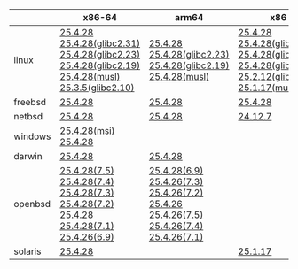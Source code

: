 ||x86-64|arm64|x86|ppc64le|armv7|armel|
| --- | --- | --- | --- | --- | --- | --- |
|linux|[25.4.28](https://github.com/roswell/sbcl_head/releases/download/25.4.28/sbcl-25.4.28-x86-64-linux-binary.tar.bz2)<br />[25.4.28(glibc2.31)](https://github.com/roswell/sbcl_head/releases/download/25.4.28/sbcl-25.4.28-x86-64-linux-glibc2.31-binary.tar.bz2)<br />[25.4.28(glibc2.23)](https://github.com/roswell/sbcl_head/releases/download/25.4.28/sbcl-25.4.28-x86-64-linux-glibc2.23-binary.tar.bz2)<br />[25.4.28(glibc2.19)](https://github.com/roswell/sbcl_head/releases/download/25.4.28/sbcl-25.4.28-x86-64-linux-glibc2.19-binary.tar.bz2)<br />[25.4.28(musl)](https://github.com/roswell/sbcl_head/releases/download/25.4.28/sbcl-25.4.28-x86-64-linux-musl-binary.tar.bz2)<br />[25.3.5(glibc2.10)](https://github.com/roswell/sbcl_head/releases/download/25.3.5/sbcl-25.3.5-x86-64-linux-glibc2.10-binary.tar.bz2)<br />|[25.4.28](https://github.com/roswell/sbcl_head/releases/download/25.4.28/sbcl-25.4.28-arm64-linux-binary.tar.bz2)<br />[25.4.28(glibc2.23)](https://github.com/roswell/sbcl_head/releases/download/25.4.28/sbcl-25.4.28-arm64-linux-glibc2.23-binary.tar.bz2)<br />[25.4.28(glibc2.19)](https://github.com/roswell/sbcl_head/releases/download/25.4.28/sbcl-25.4.28-arm64-linux-glibc2.19-binary.tar.bz2)<br />[25.4.28(musl)](https://github.com/roswell/sbcl_head/releases/download/25.4.28/sbcl-25.4.28-arm64-linux-musl-binary.tar.bz2)<br />|[25.4.28](https://github.com/roswell/sbcl_head/releases/download/25.4.28/sbcl-25.4.28-x86-linux-binary.tar.bz2)<br />[25.4.28(glibc2.31)](https://github.com/roswell/sbcl_head/releases/download/25.4.28/sbcl-25.4.28-x86-linux-glibc2.31-binary.tar.bz2)<br />[25.4.28(glibc2.23)](https://github.com/roswell/sbcl_head/releases/download/25.4.28/sbcl-25.4.28-x86-linux-glibc2.23-binary.tar.bz2)<br />[25.4.28(glibc2.19)](https://github.com/roswell/sbcl_head/releases/download/25.4.28/sbcl-25.4.28-x86-linux-glibc2.19-binary.tar.bz2)<br />[25.2.12(glibc2.10)](https://github.com/roswell/sbcl_head/releases/download/25.2.12/sbcl-25.2.12-x86-linux-glibc2.10-binary.tar.bz2)<br />[25.1.17(musl)](https://github.com/roswell/sbcl_head/releases/download/25.1.17/sbcl-25.1.17-x86-linux-musl-binary.tar.bz2)<br />|[25.4.28](https://github.com/roswell/sbcl_head/releases/download/25.4.28/sbcl-25.4.28-ppc64le-linux-binary.tar.bz2)<br />[25.4.28(glibc2.23)](https://github.com/roswell/sbcl_head/releases/download/25.4.28/sbcl-25.4.28-ppc64le-linux-glibc2.23-binary.tar.bz2)<br />[25.4.28(glibc2.19)](https://github.com/roswell/sbcl_head/releases/download/25.4.28/sbcl-25.4.28-ppc64le-linux-glibc2.19-binary.tar.bz2)<br />|[25.4.26](https://github.com/roswell/sbcl_head/releases/download/25.4.26/sbcl-25.4.26-armv7-linux-binary.tar.bz2)<br />|[25.1.17](https://github.com/roswell/sbcl_head/releases/download/25.1.17/sbcl-25.1.17-armel-linux-binary.tar.bz2)<br />|
|freebsd|[25.4.28](https://github.com/roswell/sbcl_head/releases/download/25.4.28/sbcl-25.4.28-x86-64-freebsd-binary.tar.bz2)<br />|[25.4.28](https://github.com/roswell/sbcl_head/releases/download/25.4.28/sbcl-25.4.28-arm64-freebsd-binary.tar.bz2)<br />|[25.4.28](https://github.com/roswell/sbcl_head/releases/download/25.4.28/sbcl-25.4.28-x86-freebsd-binary.tar.bz2)<br />||||
|netbsd|[25.4.28](https://github.com/roswell/sbcl_head/releases/download/25.4.28/sbcl-25.4.28-x86-64-netbsd-binary.tar.bz2)<br />|[25.4.28](https://github.com/roswell/sbcl_head/releases/download/25.4.28/sbcl-25.4.28-arm64-netbsd-binary.tar.bz2)<br />|[24.12.7](https://github.com/roswell/sbcl_head/releases/download/24.12.7/sbcl-24.12.7-x86-netbsd-binary.tar.bz2)<br />||||
|windows|[25.4.28(msi)](https://github.com/roswell/sbcl_head/releases/download/25.4.28/sbcl-25.4.28-x86-64-windows-binary.msi)<br />[25.4.28](https://github.com/roswell/sbcl_head/releases/download/25.4.28/sbcl-25.4.28-x86-64-windows-binary.tar.bz2)<br />||||||
|darwin|[25.4.28](https://github.com/roswell/sbcl_head/releases/download/25.4.28/sbcl-25.4.28-x86-64-darwin-binary.tar.bz2)<br />|[25.4.28](https://github.com/roswell/sbcl_head/releases/download/25.4.28/sbcl-25.4.28-arm64-darwin-binary.tar.bz2)<br />|||||
|openbsd|[25.4.28(7.5)](https://github.com/roswell/sbcl_head/releases/download/25.4.28/sbcl-25.4.28-x86-64-openbsd-7.5-binary.tar.bz2)<br />[25.4.28(7.4)](https://github.com/roswell/sbcl_head/releases/download/25.4.28/sbcl-25.4.28-x86-64-openbsd-7.4-binary.tar.bz2)<br />[25.4.28(7.3)](https://github.com/roswell/sbcl_head/releases/download/25.4.28/sbcl-25.4.28-x86-64-openbsd-7.3-binary.tar.bz2)<br />[25.4.28(7.2)](https://github.com/roswell/sbcl_head/releases/download/25.4.28/sbcl-25.4.28-x86-64-openbsd-7.2-binary.tar.bz2)<br />[25.4.28](https://github.com/roswell/sbcl_head/releases/download/25.4.28/sbcl-25.4.28-x86-64-openbsd-binary.tar.bz2)<br />[25.4.28(7.1)](https://github.com/roswell/sbcl_head/releases/download/25.4.28/sbcl-25.4.28-x86-64-openbsd-7.1-binary.tar.bz2)<br />[25.4.26(6.9)](https://github.com/roswell/sbcl_head/releases/download/25.4.26/sbcl-25.4.26-x86-64-openbsd-6.9-binary.tar.bz2)<br />|[25.4.28(6.9)](https://github.com/roswell/sbcl_head/releases/download/25.4.28/sbcl-25.4.28-arm64-openbsd-6.9-binary.tar.bz2)<br />[25.4.26(7.3)](https://github.com/roswell/sbcl_head/releases/download/25.4.26/sbcl-25.4.26-arm64-openbsd-7.3-binary.tar.bz2)<br />[25.4.26(7.2)](https://github.com/roswell/sbcl_head/releases/download/25.4.26/sbcl-25.4.26-arm64-openbsd-7.2-binary.tar.bz2)<br />[25.4.26](https://github.com/roswell/sbcl_head/releases/download/25.4.26/sbcl-25.4.26-arm64-openbsd-binary.tar.bz2)<br />[25.4.26(7.5)](https://github.com/roswell/sbcl_head/releases/download/25.4.26/sbcl-25.4.26-arm64-openbsd-7.5-binary.tar.bz2)<br />[25.4.26(7.4)](https://github.com/roswell/sbcl_head/releases/download/25.4.26/sbcl-25.4.26-arm64-openbsd-7.4-binary.tar.bz2)<br />[25.4.26(7.1)](https://github.com/roswell/sbcl_head/releases/download/25.4.26/sbcl-25.4.26-arm64-openbsd-7.1-binary.tar.bz2)<br />|||||
|solaris|[25.4.28](https://github.com/roswell/sbcl_head/releases/download/25.4.28/sbcl-25.4.28-x86-64-solaris-binary.tar.bz2)<br />||[25.1.17](https://github.com/roswell/sbcl_head/releases/download/25.1.17/sbcl-25.1.17-x86-solaris-binary.tar.bz2)<br />||||
